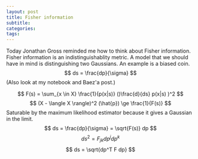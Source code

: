 ```yaml
---
layout: post
title: Fisher information
subtitle:
categories:
tags:
---
```


Today Jonathan Gross reminded me how to think about Fisher information. Fisher information is an indistinguishablity metric. A model that we should have in mind is distinguishing two Gaussians. An example is a biased coin.
$$
ds = \frac{dp}{\sigma}
$$
(Also look at my notebook and Baez'a post.)

$$
F(s) = \sum_{x \in X} \frac{1}{p(x|s)} ()\frac{d}{ds} p(x|s) )^2
$$
$$
(X - \langle X \rangle)^2 (\hat{p}) \ge \frac{1}{F(s)}
$$
Saturable by the maximum likelihood estimator because it gives a Gaussian in the limit.
$$
ds = \frac{dp}{\sigma} = \sqrt{F(s)} dp
$$
$$
ds^2 = F_{jk} dp^j dp^k
$$
$$
ds = \sqrt{dp^T F dp}
$$
